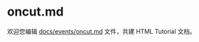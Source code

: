 oncut.md
===

欢迎您编辑 <a target="__blank" href="https://github.com/jaywcjlove/html-tutorial/blob/main/docs/events/oncut.md">docs/events/oncut.md</a> 文件，共建 HTML Tutorial 文档。